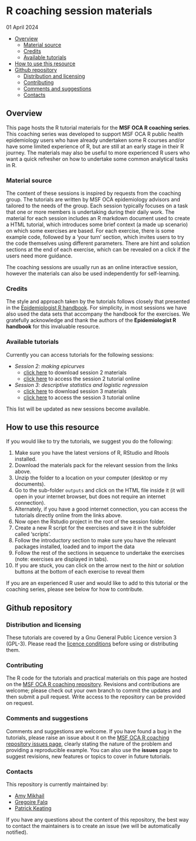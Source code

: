 R coaching session materials
================
01 April 2024

- [Overview](#overview)
  - [Material source](#material-source)
  - [Credits](#credits)
  - [Available tutorials](#available-tutorials)
- [How to use this resource](#how-to-use-this-resource)
- [Github repository](#github-repository)
  - [Distribution and licensing](#distribution-and-licensing)
  - [Contributing](#contributing)
  - [Comments and suggestions](#comments-and-suggestions)
  - [Contacts](#contacts)

<!-- README.md is generated from README.Rmd. Please edit that file -->

## Overview

This page hosts the R tutorial materials for the **MSF OCA R coaching
series**. This coaching series was developed to support MSF OCA R public
health epidemiology users who have already undertaken some R courses
and/or have some limited experience of R, but are still at an early
stage in their R journey. The materials may also be useful to more
experienced R users who want a quick refresher on how to undertake some
common analytical tasks in R.

### Material source

The content of these sessions is inspired by requests from the coaching
group. The tutorials are written by MSF OCA epidemiology advisors and
tailored to the needs of the group. Each session typically focuses on a
task that one or more members is undertaking during their daily work.
The material for each session includes an R markdown document used to
create a HTML tutorial, which introduces some brief context (a made up
scenario) on which some exercises are based. For each exercise, there is
some example code, followed by a ‘your turn’ section, which invites
users to try the code themselves using different parameters. There are
hint and solution sections at the end of each exercise, which can be
revealed on a click if the users need more guidance.

The coaching sessions are usually run as an online interactive session,
however the materials can also be used independently for self-learning.

### Credits

The style and approach taken by the tutorials follows closely that
presented in the [Epidemiologist R
handbook](https://epirhandbook.com/en/). For simplicity, in most
sessions we have also used the data sets that accompany the handbook for
the exercises. We gratefully acknowledge and thank the authors of the
**Epidemiologist R handbook** for this invaluable resource.

### Available tutorials

Currently you can access tutorials for the following sessions:

- *Session 2: making epicurves*
  - [click
    here](https://msf-oca-r.github.io/r-coaching/S2_epicurves.zip) to
    download session 2 materials
  - [click
    here](https://msf-oca-r.github.io/r-coaching/Tutorial_S2_epicurves.html)
    to access the session 2 tutorial online
- *Session 3: descriptive statistics and logistic regression*
  - [click here](https://msf-oca-r.github.io/r-coaching/S3_stats.zip) to
    download session 3 materials
  - [click
    here](https://msf-oca-r.github.io/r-coaching/Tutorial_S3_statistics.html)
    to access the session 3 tutorial online

This list will be updated as new sessions become available.

## How to use this resource

If you would like to try the tutorials, we suggest you do the following:

1.  Make sure you have the latest versions of R, RStudio and Rtools
    installed.
2.  Download the materials pack for the relevant session from the links
    above.
3.  Unzip the folder to a location on your computer (desktop or my
    documents).
4.  Go to the sub-folder `outputs` and click on the HTML file inside it
    (it will open in your internet browser, but does not require an
    internet connection).
5.  Alternately, if you have a good internet connection, you can access
    the tutorials directly online from the links above.
6.  Now open the Rstudio project in the root of the session folder.
7.  Create a new R script for the exercises and save it in the subfolder
    called ‘scripts’.
8.  Follow the introductory section to make sure you have the relevant
    packages installed, loaded and to import the data
9.  Follow the rest of the sections in sequence to undertake the
    exercises (note: exercises are displayed in tabs).
10. If you are stuck, you can click on the arrow next to the *hint* or
    *solution* buttons at the bottom of each exercise to reveal them

If you are an experienced R user and would like to add to this tutorial
or the coaching series, please see below for how to contribute.

## Github repository

### Distribution and licensing

These tutorials are covered by a Gnu General Public Licence version 3
(GPL-3). Please read the [licence
conditions](https://github.com/msf-oca-r/r-coaching/blob/main/LICENSE)
before using or distributing them.

### Contributing

The R code for the tutorials and practical materials on this page are
hosted on the [MSF OCA R coaching
repository](https://github.com/msf-oca-r/r-coaching.git). Revisions and
contributions are welcome; please check out your own branch to commit
the updates and then submit a pull request. Write access to the
repository can be provided on request.

### Comments and suggestions

Comments and suggestions are welcome. If you have found a bug in the
tutorials, please raise an issue about it on the [MSF OCA R coaching
repository issues page](https://github.com/msf-oca-r/r-coaching/issues),
clearly stating the nature of the problem and providing a reproducible
example. You can also use the **issues** page to suggest revisions, new
features or topics to cover in future tutorials.

### Contacts

This repository is currently maintained by:

- [Amy Mikhail](https://github.com/AmyMikhail)
- [Gregoire Falq](https://github.com/gfalqoca)
- [Patrick Keating](https://github.com/pbkeating)

If you have any questions about the content of this repository, the best
way to contact the maintainers is to create an issue (we will be
automatically notified).
